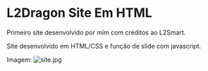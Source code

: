 # L2Dragon Site Em HTML

Primeiro site desenvolvido por mim com créditos ao L2Smart.



Site desenvolvido em HTML/CSS e função de slide com javascript.



Imagem: ![site.jpg](https://www.imagemhost.com.br/images/2022/06/20/site.jpg)
